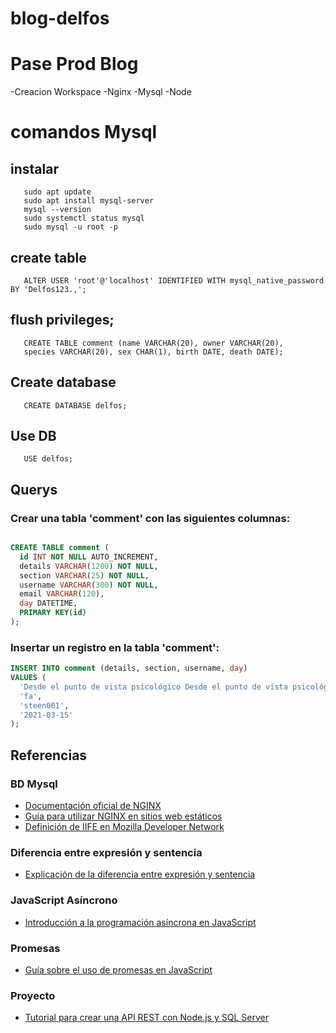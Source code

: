 # blog-delfos
# Pase Prod Blog
-Creacion Workspace
-Nginx
-Mysql
-Node

# comandos Mysql

## instalar
       sudo apt update
       sudo apt install mysql-server
       mysql --version
       sudo systemctl status mysql
       sudo mysql -u root -p

## create table

       ALTER USER 'root'@'localhost' IDENTIFIED WITH mysql_native_password BY 'Delfos123.,';

## flush privileges;

       CREATE TABLE comment (name VARCHAR(20), owner VARCHAR(20),
       species VARCHAR(20), sex CHAR(1), birth DATE, death DATE);
       

## Create database
       CREATE DATABASE delfos;

## Use DB
       USE delfos;

## Querys       

### Crear una tabla 'comment' con las siguientes columnas:
```sql

CREATE TABLE comment (
  id INT NOT NULL AUTO_INCREMENT,
  details VARCHAR(1200) NOT NULL,
  section VARCHAR(25) NOT NULL,
  username VARCHAR(300) NOT NULL,
  email VARCHAR(120),
  day DATETIME,
  PRIMARY KEY(id)
);
```
### Insertar un registro en la tabla 'comment':

```sql
INSERT INTO comment (details, section, username, day) 
VALUES (
  'Desde el punto de vista psicológico Desde el punto de vista psicológico Desde el punto de vista psicológicoDesde el punto de vista psicológicoDesde el punto de vista psicológico Desde el punto de vista psicológicoDesde el punto de vista psicológico Desde el punto de vista psicológico ',
  'fa',
  'steen001',
  '2021-03-15'
);
```

## Referencias

### BD Mysql
- [Documentación oficial de NGINX](https://docs.nginx.com/nginx/admin-guide/web-server/web-server/)
- [Guía para utilizar NGINX en sitios web estáticos](https://jgefroh.medium.com/a-guide-to-using-nginx-for-static-websites-d96a9d034940)
- [Definición de IIFE en Mozilla Developer Network](https://developer.mozilla.org/en-US/docs/Glossary/IIFE)

### Diferencia entre expresión y sentencia
- [Explicación de la diferencia entre expresión y sentencia](https://www.onemathematicalcat.org/algebra_book/online_problems/exp_vs_sen.htm)

### JavaScript Asíncrono
- [Introducción a la programación asíncrona en JavaScript](https://developer.mozilla.org/en-US/docs/Learn/JavaScript/Asynchronous/Introducing)

### Promesas
- [Guía sobre el uso de promesas en JavaScript](https://developer.mozilla.org/en-US/docs/Learn/JavaScript/Asynchronous/Promises)

### Proyecto
- [Tutorial para crear una API REST con Node.js y SQL Server](https://www.telerik.com/blogs/step-by-step-create-node-js-rest-api-sql-server-database)
